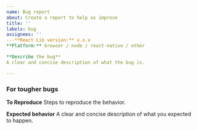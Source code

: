 ```yaml
---
name: Bug report
about: Create a report to help us improve
title: ''
labels: bug
assignees: ''
---**React Lib version:** x.x.x
**Platform:** browser / node / react-native / other

**Describe the bug**
A clear and concise description of what the bug is.

---
```


### For tougher bugs

**To Reproduce**
Steps to reproduce the behavior.

**Expected behavior**
A clear and concise description of what you expected to happen.
